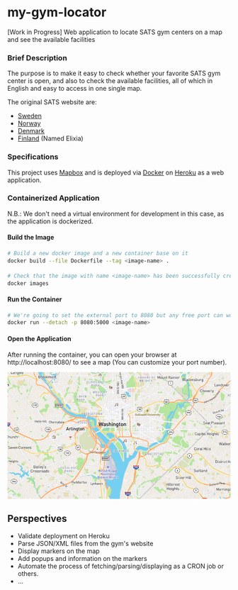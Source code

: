# my-gym-locator
[Work in Progress] Web application to locate SATS gym centers on a map and see the available facilities

### Brief Description
The purpose is to make it easy to check whether your favorite SATS gym center is open, and also to check the available facilities, all of which in English and easy to access in one single map.

The original SATS website are:
- [Sweden](https://www.sats.se/)
- [Norway](https://www.sats.no/)
- [Denmark](https://www.sats.com/)
- [Finland](https://www.elixia.fi/) (Named Elixia)


### Specifications
This project uses [Mapbox](https://www.mapbox.com/) and is deployed via [Docker](https://www.docker.com/) on [Heroku](https://www.heroku.com) as a web application.


### Containerized Application

N.B.: We don't need a virtual environment for development in this case, as the application is dockerized.

#### Build the Image
```bash
# Build a new docker image and a new container base on it
docker build --file Dockerfile --tag <image-name> .

# Check that the image with name <image-name> has been successfully created
docker images
```

#### Run the Container
```bash
# We're going to set the external port to 8080 but any free port can work. The internal port is designed to be 5000.
docker run --detach -p 8080:5000 <image-name>
```

#### Open the Application

After running the container, you can open your browser at http://localhost:8080/ to see a map (You can customize your port number).

![Image displayed at localhost](./docs/images/localhost.png)


## Perspectives

- Validate deployment on Heroku
- Parse JSON/XML files from the gym's website
- Display markers on the map
- Add popups and information on the markers
- Automate the process of fetching/parsing/displaying as a CRON job or others.
- ...
